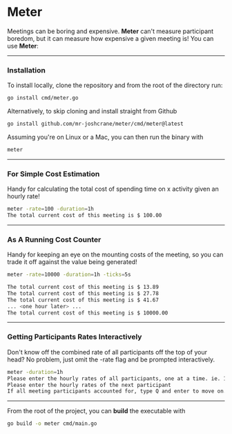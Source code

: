 # Meter

Meetings can be boring and expensive. **Meter** can't measure participant boredom, but it can measure how expensive a given meeting is! You can use **Meter**:
___
### Installation
To install locally, clone the repository and from the root of the directory run:
```bash
go install cmd/meter.go
```
Alternatively, to skip cloning and install straight from Github
```bash
go install github.com/mr-joshcrane/meter/cmd/meter@latest
```

Assuming you're on Linux or a Mac, you can then run the binary with
```bash
meter
```

___
### For Simple Cost Estimation
Handy for calculating the total cost of spending time on x activity given an hourly rate!
```bash
meter -rate=100 -duration=1h
The total current cost of this meeting is $ 100.00
```
___
### As A Running Cost Counter
Handy for keeping an eye on the mounting costs of the meeting, so you can trade it off against the value being generated!
```bash
meter -rate=10000 -duration=1h -ticks=5s

The total current cost of this meeting is $ 13.89
The total current cost of this meeting is $ 27.78
The total current cost of this meeting is $ 41.67
... <one hour later> ...
The total current cost of this meeting is $ 10000.00
```
---
### Getting Participants Rates Interactively
Don't know off the combined rate of all participants off the top of your head? No problem, just omit the -rate flag and be prompted interactively.
```bash
meter -duration=1h
Please enter the hourly rates of all participants, one at a time. ie. 150 OR 1000.50
Please enter the hourly rates of the next participant
If all meeting participants accounted for, type Q and enter to move on.
```
___

From the root of the project, you can **build** the executable with
``` bash
go build -o meter cmd/main.go
```